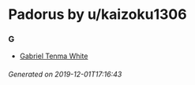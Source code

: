 # Padorus by u/kaizoku1306

### G
* [Gabriel Tenma White](https://github.com/shadow578/Project-Padoru/blob/master/table-of-contents/characters/GabrielTenmaWhite.md)

###### Generated on 2019-12-01T17:16:43
